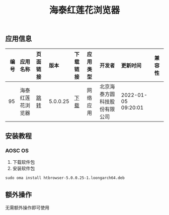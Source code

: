 ﻿---
id: 95
title: 海泰红莲花浏览器
toc: true
weight: 95
---

## 应用信息 
|   编号 | 应用名称     | 页面链接                                      | 版本       | 下载链接                                                                             | 应用类型   | 开发者            | 更新时间                | 兼容性   |
|-----:|:---------|:------------------------------------------|:---------|:---------------------------------------------------------------------------------|:-------|:---------------|:--------------------|:------|
|   95 | 海泰红莲花浏览器 | [跳转](http://app.loongapps.cn/#/detail/95) | 5.0.0.25 | [下载](http://113.24.212.22:8090/upload/file/htbrowser-5.0.0.25-1.loongarch64.deb) | 网络应用   | 北京海泰方圆科技股份有限公司 | 2022-01-05 09:20:01 |       |

## 安装教程

### AOSC OS

1. 下载软件包
2. 安装软件包

```
sudo oma install htbrowser-5.0.0.25-1.loongarch64.deb
```

## 额外操作

无需额外操作即可使用
